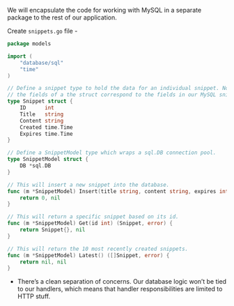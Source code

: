 We will encapsulate the code for working with MySQL in a separate package to the rest of our application.

Create `snippets.go` file -

```go
package models

import (
	"database/sql"
	"time"
)

// Define a snippet type to hold the data for an individual snippet. Notice how
// the fields of a the struct correspond to the fields in our MySQL snippets table?
type Snippet struct {
	ID      int
	Title   string
	Content string
	Created time.Time
	Expires time.Time
}

// Define a SnippetModel type which wraps a sql.DB connection pool.
type SnippetModel struct {
	DB *sql.DB
}

// This will insert a new snippet into the database.
func (m *SnippetModel) Insert(title string, content string, expires int) (int, error) {
	return 0, nil
}

// This will return a specific snippet based on its id.
func (m *SnippetModel) Get(id int) (Snippet, error) {
	return Snippet{}, nil
}

// This will return the 10 most recently created snippets.
func (m *SnippetModel) Latest() ([]Snippet, error) {
	return nil, nil
}
```

- There’s a clean separation of concerns. Our database logic won’t be tied to our handlers, which means that handler responsibilities are limited to HTTP stuff.
